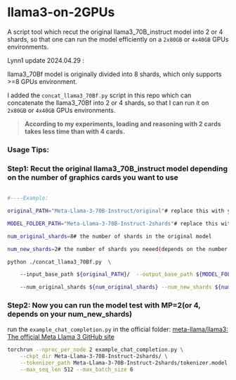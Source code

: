 # llama3-on-2GPUs

A script tool which recut the original llama3_70B_instruct model into 2 or 4 shards, so that one can run the model efficiently on a `2x80GB` or `4x40GB` GPUs environments.

Lynn1 update 2024.04.29 :

llama3_70Bf model is originally divided into 8 shards, which only supports >=8 GPUs environment.

I added the `concat_llama3_70Bf.py` script in this repo which can concatenate the llama3_70Bf into 2 or 4 shards, so that I can run it on `2x80GB` or `4x40GB` GPUs environments.

> **According to my experiments, loading and reasoning with 2 cards takes less time than with 4 cards.**

### Usage Tips:

### Step1: Recut the original llama3_70B_instruct model depending on the number of graphics cards you want to use

```Bash

#----Example:

original_PATH="Meta-Llama-3-70B-Instruct/original"# replace this with your original model path

MODEL_FOLDER_PATH="Meta-Llama-3-70B-Instruct-2shards"# replace this with your output path

num_original_shards=8# the number of shards in the original model

num_new_shards=2# the number of shards you neeed(depends on the number of GPUs you have)

python ./concat_llama3_70Bf.py  \

    --input_base_path ${original_PATH}/  --output_base_path ${MODEL_FOLDER_PATH}/ \

    --num_original_shards ${num_original_shards} --num_new_shards ${num_new_shards}

```

### Step2: Now you can run the model test with MP=2(or 4, depends on your num_new_shards)

run the `example_chat_completion.py` in the official folder: [meta-llama/llama3: The official Meta Llama 3 GitHub site](https://github.com/meta-llama/llama3)

```Bash
torchrun --nproc_per_node 2 example_chat_completion.py \
    --ckpt_dir Meta-Llama-3-70B-Instruct-2shards/ \
    --tokenizer_path Meta-Llama-3-70B-Instruct-2shards/tokenizer.model \
    --max_seq_len 512 --max_batch_size 6
```
